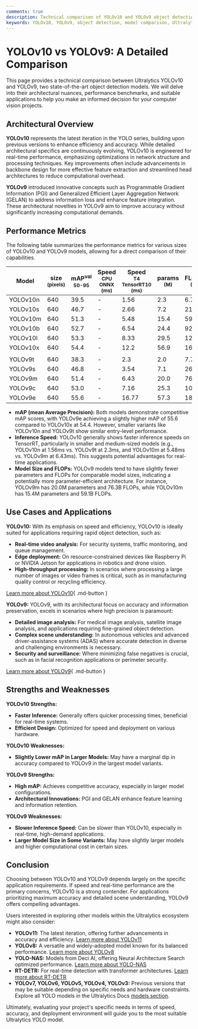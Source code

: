 ```yaml
---
comments: true
description: Technical comparison of YOLOv10 and YOLOv9 object detection models, highlighting architecture, performance, and use cases.
keywords: YOLOv10, YOLOv9, object detection, model comparison, Ultralytics, AI models, computer vision, performance metrics
---
```


# YOLOv10 vs YOLOv9: A Detailed Comparison

<script async src="https://cdn.jsdelivr.net/npm/chart.js@3.9.1/dist/chart.min.js"></script>
<script defer src="../../javascript/benchmark.js"></script>

<canvas id="modelComparisonChart" width="1024" height="400" active-models='["YOLOv10", "YOLOv9"]'></canvas>

This page provides a technical comparison between Ultralytics YOLOv10 and YOLOv9, two state-of-the-art object detection models. We will delve into their architectural nuances, performance benchmarks, and suitable applications to help you make an informed decision for your computer vision projects.

## Architectural Overview

**YOLOv10** represents the latest iteration in the YOLO series, building upon previous versions to enhance efficiency and accuracy. While detailed architectural specifics are continuously evolving, YOLOv10 is engineered for real-time performance, emphasizing optimizations in network structure and processing techniques. Key improvements often include advancements in backbone design for more effective feature extraction and streamlined head architectures to reduce computational overhead.

**YOLOv9** introduced innovative concepts such as Programmable Gradient Information (PGI) and Generalized Efficient Layer Aggregation Network (GELAN) to address information loss and enhance feature integration. These architectural novelties in YOLOv9 aim to improve accuracy without significantly increasing computational demands.

## Performance Metrics

The following table summarizes the performance metrics for various sizes of YOLOv10 and YOLOv9 models, allowing for a direct comparison of their capabilities.

| Model    | size<br><sup>(pixels) | mAP<sup>val<br>50-95 | Speed<br><sup>CPU ONNX<br>(ms) | Speed<br><sup>T4 TensorRT10<br>(ms) | params<br><sup>(M) | FLOPs<br><sup>(B) |
| -------- | --------------------- | -------------------- | ------------------------------ | ----------------------------------- | ------------------ | ----------------- |
| YOLOv10n | 640                   | 39.5                 | -                              | 1.56                                | 2.3                | 6.7               |
| YOLOv10s | 640                   | 46.7                 | -                              | 2.66                                | 7.2                | 21.6              |
| YOLOv10m | 640                   | 51.3                 | -                              | 5.48                                | 15.4               | 59.1              |
| YOLOv10b | 640                   | 52.7                 | -                              | 6.54                                | 24.4               | 92.0              |
| YOLOv10l | 640                   | 53.3                 | -                              | 8.33                                | 29.5               | 120.3             |
| YOLOv10x | 640                   | 54.4                 | -                              | 12.2                                | 56.9               | 160.4             |
|          |                       |                      |                                |                                     |                    |                   |
| YOLOv9t  | 640                   | 38.3                 | -                              | 2.3                                 | 2.0                | 7.7               |
| YOLOv9s  | 640                   | 46.8                 | -                              | 3.54                                | 7.1                | 26.4              |
| YOLOv9m  | 640                   | 51.4                 | -                              | 6.43                                | 20.0               | 76.3              |
| YOLOv9c  | 640                   | 53.0                 | -                              | 7.16                                | 25.3               | 102.1             |
| YOLOv9e  | 640                   | 55.6                 | -                              | 16.77                               | 57.3               | 189.0             |

- **mAP (mean Average Precision):** Both models demonstrate competitive mAP scores, with YOLOv9e achieving a slightly higher mAP of 55.6 compared to YOLOv10x at 54.4. However, smaller variants like YOLOv10n and YOLOv9t show similar entry-level performance.
- **Inference Speed:** YOLOv10 generally shows faster inference speeds on TensorRT, particularly in smaller and medium-sized models (e.g., YOLOv10n at 1.56ms vs. YOLOv9t at 2.3ms, and YOLOv10m at 5.48ms vs. YOLOv9m at 6.43ms). This suggests potential advantages for real-time applications.
- **Model Size and FLOPs:** YOLOv9 models tend to have slightly fewer parameters and FLOPs for comparable model sizes, indicating a potentially more parameter-efficient architecture. For instance, YOLOv9m has 20.0M parameters and 76.3B FLOPs, while YOLOv10m has 15.4M parameters and 59.1B FLOPs.

## Use Cases and Applications

**YOLOv10:** With its emphasis on speed and efficiency, YOLOv10 is ideally suited for applications requiring rapid object detection, such as:

- **Real-time video analysis:** For security systems, traffic monitoring, and queue management.
- **Edge deployment:** On resource-constrained devices like Raspberry Pi or NVIDIA Jetson for applications in robotics and drone vision.
- **High-throughput processing:** In scenarios where processing a large number of images or video frames is critical, such as in manufacturing quality control or recycling efficiency.

[Learn more about YOLOv10](https://docs.ultralytics.com/models/yolov10/){ .md-button }

**YOLOv9:** YOLOv9, with its architectural focus on accuracy and information preservation, excels in scenarios where high precision is paramount:

- **Detailed image analysis:** For medical image analysis, satellite image analysis, and applications requiring fine-grained object detection.
- **Complex scene understanding:** In autonomous vehicles and advanced driver-assistance systems (ADAS) where accurate detection in diverse and challenging environments is necessary.
- **Security and surveillance:** Where minimizing false negatives is crucial, such as in facial recognition applications or perimeter security.

[Learn more about YOLOv9](https://docs.ultralytics.com/models/yolov9/){ .md-button }

## Strengths and Weaknesses

**YOLOv10 Strengths:**

- **Faster Inference:** Generally offers quicker processing times, beneficial for real-time systems.
- **Efficient Design:** Optimized for speed and deployment on various hardware.

**YOLOv10 Weaknesses:**

- **Slightly Lower mAP in Larger Models:** May have a marginal dip in accuracy compared to YOLOv9 in the largest model variants.

**YOLOv9 Strengths:**

- **High mAP:** Achieves competitive accuracy, especially in larger model configurations.
- **Architectural Innovations:** PGI and GELAN enhance feature learning and information retention.

**YOLOv9 Weaknesses:**

- **Slower Inference Speed:** Can be slower than YOLOv10, especially in real-time, high-demand applications.
- **Larger Model Size in Some Variants:** May have slightly larger models and higher computational cost in certain sizes.

## Conclusion

Choosing between YOLOv10 and YOLOv9 depends largely on the specific application requirements. If speed and real-time performance are the primary concerns, YOLOv10 is a strong contender. For applications prioritizing maximum accuracy and detailed scene understanding, YOLOv9 offers compelling advantages.

Users interested in exploring other models within the Ultralytics ecosystem might also consider:

- **YOLOv11:** The latest iteration, offering further advancements in accuracy and efficiency. [Learn more about YOLOv11](https://docs.ultralytics.com/models/yolo11/)
- **YOLOv8:** A versatile and widely-adopted model known for its balanced performance. [Learn more about YOLOv8](https://docs.ultralytics.com/models/yolov8/)
- **YOLO-NAS:** Models from Deci AI, offering Neural Architecture Search optimized performance. [Learn more about YOLO-NAS](https://docs.ultralytics.com/models/yolo-nas/)
- **RT-DETR:** For real-time detection with transformer architectures. [Learn more about RT-DETR](https://docs.ultralytics.com/models/rtdetr/)
- **YOLOv7, YOLOv6, YOLOv5, YOLOv4, YOLOv3:** Previous versions that may be suitable depending on specific needs and hardware constraints. Explore all YOLO models in the Ultralytics Docs [models section](https://docs.ultralytics.com/models/).

Ultimately, evaluating your project's specific needs in terms of speed, accuracy, and deployment environment will guide you to the most suitable Ultralytics YOLO model.
